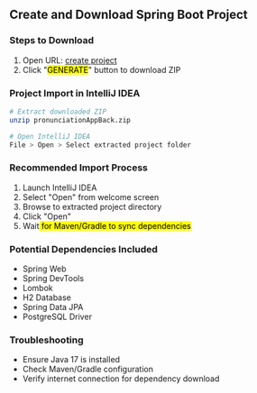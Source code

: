 ## Create and Download Spring Boot Project

### Steps to Download

1. Open URL: [create project](https://start.spring.io/#!type=maven-project&language=java&platformVersion=3.3.7&packaging=jar&jvmVersion=17&groupId=dev&artifactId=pronunciationAppBack&name=pronunciationAppBack&description=Spring%20Boot%20for%20app%20pronunciatoin&packageName=dev.pronunciationAppBack&dependencies=web,devtools,lombok,h2,data-jpa,postgresql)
2. Click "<mark>GENERATE</mark>" button to download ZIP

### Project Import in IntelliJ IDEA

```bash
# Extract downloaded ZIP
unzip pronunciationAppBack.zip

# Open IntelliJ IDEA
File > Open > Select extracted project folder
```

### Recommended Import Process

1. Launch IntelliJ IDEA
2. Select "Open" from welcome screen
3. Browse to extracted project directory
4. Click "Open"
5. Wait<mark> for Maven/Gradle to sync dependencies</mark>

### Potential Dependencies Included

- Spring Web
- Spring DevTools
- Lombok
- H2 Database
- Spring Data JPA
- PostgreSQL Driver

### Troubleshooting

- Ensure Java 17 is installed
- Check Maven/Gradle configuration
- Verify internet connection for dependency download
